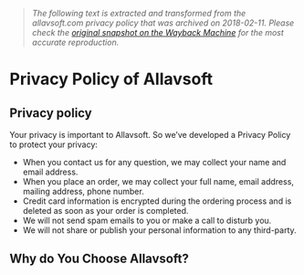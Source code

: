 > *The following text is extracted and transformed from the allavsoft.com privacy policy that was archived on 2018-02-11. Please check the [original snapshot on the Wayback Machine](https://web.archive.org/web/20180211104134id_/http%3A//www.allavsoft.com/privacy.html) for the most accurate reproduction.*

# Privacy Policy of Allavsoft

## Privacy policy

Your privacy is important to Allavsoft. So we’ve developed a Privacy Policy to protect your privacy:

  * When you contact us for any question, we may collect your name and email address.
  * When you place an order, we may collect your full name, email address, mailing address, phone number.
  * Credit card information is encrypted during the ordering process and is deleted as soon as your order is completed.
  * We will not send spam emails to you or make a call to disturb you.
  * We will not share or publish your personal information to any third-party.



## Why do You Choose Allavsoft?
